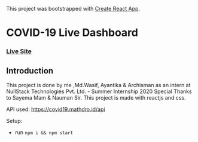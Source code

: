 This project was bootstrapped with [Create React App](https://github.com/facebook/create-react-app).

# COVID-19 Live Dashboard

### [Live Site](https://covid-19-liveupdate.netlify.app//)


## Introduction
This project is done by me ,Md.Wasif, Ayantika & Archisman as an intern at NullStack Technologies Pvt. Ltd. - Summer Internship 2020
Special Thanks to Sayema Mam & Nauman Sir.
This project is made with reactjs and css. 

API used: https://covid19.mathdro.id/api

Setup:
- run ```npm i && npm start```
